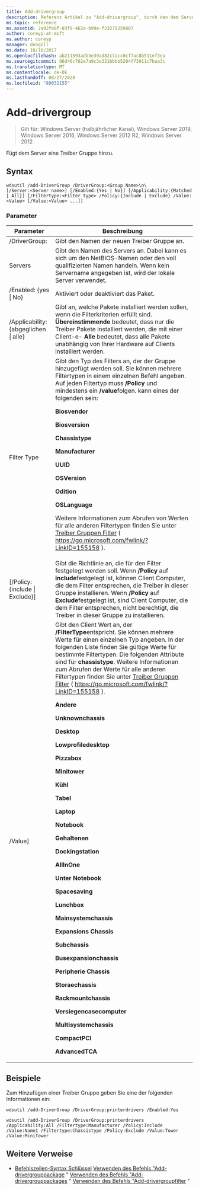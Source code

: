 ```yaml
---
title: Add-drivergroup
description: Referenz Artikel zu "Add-drivergroup", durch den dem Server eine Treiber Gruppe hinzugefügt wird.
ms.topic: reference
ms.assetid: 2a92fe8f-03f9-462a-b99e-f23275259807
author: coreyp-at-msft
ms.author: coreyp
manager: dongill
ms.date: 10/16/2017
ms.openlocfilehash: ab211593adb3e39ad82c7acc0cf7ac8b511ef3ea
ms.sourcegitcommit: 96d46c702e7a9c3a321bbbb5284f73911c7baa3c
ms.translationtype: MT
ms.contentlocale: de-DE
ms.lasthandoff: 08/27/2020
ms.locfileid: "89032155"
---
```

# <a name="add-drivergroup"></a>Add-drivergroup

> Gilt für: Windows Server (halbjährlicher Kanal), Windows Server 2019, Windows Server 2016, Windows Server 2012 R2, Windows Server 2012

Fügt dem Server eine Treiber Gruppe hinzu.

## <a name="syntax"></a>Syntax
```
wdsutil /add-DriverGroup /DriverGroup:<Group Name>\n\
[/Server:<Server name>] [/Enabled:{Yes | No}] [/Applicability:{Matched | All}] [/Filtertype:<Filter type> /Policy:{Include | Exclude} /Value:<Value> [/Value:<Value> ...]]
```
### <a name="parameters"></a>Parameter

|              Parameter              |                                                                                                                                                                                                                                                                                                                                                                                                                                                                                                                                                                                                     Beschreibung                                                                                                                                                                                                                                                                                                                                                                                                                                                                                                                                                                                                      |
|-------------------------------------|----------------------------------------------------------------------------------------------------------------------------------------------------------------------------------------------------------------------------------------------------------------------------------------------------------------------------------------------------------------------------------------------------------------------------------------------------------------------------------------------------------------------------------------------------------------------------------------------------------------------------------------------------------------------------------------------------------------------------------------------------------------------------------------------------------------------------------------------------------------------------------------------------------------------------------------------------------------------------------------------------------------------------------------------------------------------------------------------------------------------------------------------------------------------------------------------------------------------|
|      /DriverGroup:<Group Name>      |                                                                                                                                                                                                                                                                                                                                                                                                                                                                                                                                                                                     Gibt den Namen der neuen Treiber Gruppe an.                                                                                                                                                                                                                                                                                                                                                                                                                                                                                                                                                                                      |
|        Servers<Server name>        |                                                                                                                                                                                                                                                                                                                                                                                                                                                                                                                                        Gibt den Namen des Servers an. Dabei kann es sich um den NetBIOS-Namen oder den voll qualifizierten Namen handeln. Wenn kein Servername angegeben ist, wird der lokale Server verwendet.                                                                                                                                                                                                                                                                                                                                                                                                                                                                                                                                         |
|      /Enabled: {yes &#124; No}       |                                                                                                                                                                                                                                                                                                                                                                                                                                                                                                                                                                                           Aktiviert oder deaktiviert das Paket.                                                                                                                                                                                                                                                                                                                                                                                                                                                                                                                                                                                           |
| /Applicability: {abgeglichen &#124; alle} |                                                                                                                                                                                                                                                                                                                                                                                                                                                                                        Gibt an, welche Pakete installiert werden sollen, wenn die Filterkriterien erfüllt sind. **Übereinstimmende** bedeutet, dass nur die Treiber Pakete installiert werden, die mit einer Client-e- **Alle** bedeutet, dass alle Pakete unabhängig von Ihrer Hardware auf Clients installiert werden.                                                                                                                                                                                                                                                                                                                                                                                                                                                                                        |
|      Filter Type<Filtertype>       |                                                                                                                                                                                                                                                                          Gibt den Typ des Filters an, der der Gruppe hinzugefügt werden soll. Sie können mehrere Filtertypen in einem einzelnen Befehl angeben. Auf jeden Filtertyp muss **/Policy** und mindestens ein **/value**folgen. <Filtertype> kann eines der folgenden sein:<p>**Biosvendor**<p>**Biosversion**<p>**Chassistype**<p>**Manufacturer**<p>**UUID**<p>**OSVersion**<p>**Odition**<p>**OSLanguage**<p>Weitere Informationen zum Abrufen von Werten für alle anderen Filtertypen finden Sie unter [Treiber Gruppen Filter](https://go.microsoft.com/fwlink/?LinkID=155158) ( <https://go.microsoft.com/fwlink/?LinkID=155158> ).                                                                                                                                                                                                                                                                           |
| [/Policy: {include &#124; Exclude}]  |                                                                                                                                                                                                                                                                                                                                                                                                                                                 Gibt die Richtlinie an, die für den Filter festgelegt werden soll. Wenn **/Policy** auf **include**festgelegt ist, können Client Computer, die dem Filter entsprechen, die Treiber in dieser Gruppe installieren. Wenn **/Policy** auf **Exclude**festgelegt ist, sind Client Computer, die dem Filter entsprechen, nicht berechtigt, die Treiber in dieser Gruppe zu installieren.                                                                                                                                                                                                                                                                                                                                                                                                                                                 |
|          /Value<Value>]           | Gibt den Client Wert an, der **/FilterType**entspricht. Sie können mehrere Werte für einen einzelnen Typ angeben. In der folgenden Liste finden Sie gültige Werte für bestimmte Filtertypen. Die folgenden Attribute sind für **chassistype**. Weitere Informationen zum Abrufen der Werte für alle anderen Filtertypen finden Sie unter [Treiber Gruppen Filter](https://go.microsoft.com/fwlink/?LinkID=155158) ( <https://go.microsoft.com/fwlink/?LinkID=155158> ).<p>**Andere**<p>**Unknownchassis**<p>**Desktop**<p>**Lowprofiledesktop**<p>**Pizzabox**<p>**Minitower**<p>**Kühl**<p>**Tabel**<p>**Laptop**<p>**Notebook**<p>**Gehaltenen**<p>**Dockingstation**<p>**AllInOne**<p>**Unter Notebook**<p>**Spacesaving**<p>**Lunchbox**<p>**Mainsystemchassis**<p>**Expansions Chassis**<p>**Subchassis**<p>**Busexpansionchassis**<p>**Peripherie Chassis**<p>**Storaechassis**<p>**Rackmountchassis**<p>**Versiegencasecomputer**<p>**Multisystemchassis**<p>**CompactPCI**<p>**AdvancedTCA** |

## <a name="examples"></a>Beispiele
Zum Hinzufügen einer Treiber Gruppe geben Sie eine der folgenden Informationen ein:
```
wdsutil /add-DriverGroup /DriverGroup:printerdrivers /Enabled:Yes
```
```
wdsutil /add-DriverGroup /DriverGroup:printerdrivers /Applicability:All /Filtertype:Manufacturer /Policy:Include /Value:Name1 /Filtertype:Chassistype /Policy:Exclude /Value:Tower /Value:MiniTower
```
## <a name="additional-references"></a>Weitere Verweise
- [Befehlszeilen-Syntax Schlüssel](command-line-syntax-key.md) 
 [Verwenden des Befehls "Add-drivergrouppackage](using-the-add-drivergrouppackage-command.md) 
 " [Verwenden des Befehls "Add-drivergrouppackages](using-the-add-drivergrouppackages-command.md) 
 " [Verwenden des Befehls "Add-drivergroupfilter](using-the-add-drivergroupfilter-command.md) "
